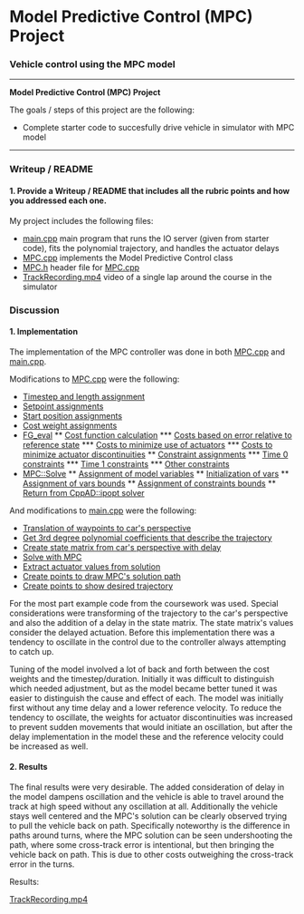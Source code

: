 # **Model Predictive Control (MPC) Project**

### Vehicle control using the MPC model

---

**Model Predictive Control (MPC) Project**

The goals / steps of this project are the following:

* Complete starter code to succesfully drive vehicle in simulator with MPC model


---

### Writeup / README

#### 1. Provide a Writeup / README that includes all the rubric points and how you addressed each one.

My project includes the following files:
* [main.cpp](../src/main.cpp) main program that runs the IO server (given from starter code), fits the polynomial trajectory, and handles the actuator delays
* [MPC.cpp](../src/MPC.cpp) implements the Model Predictive Control class
* [MPC.h](../src/MPC.h) header file for [MPC.cpp](../src/MPC.cpp)
* [TrackRecording.mp4](./TrackRecording.mp4) video of a single lap around the course in the simulator

### Discussion

#### 1. Implementation

The implementation of the MPC controller was done in both [MPC.cpp](../src/MPC.cpp) and [main.cpp](../src/main.cpp).

Modifications to [MPC.cpp](../src/MPC.cpp) were the following:

* [Timestep and length assignment](../src/MPC.cpp#12)
* [Setpoint assignments](../src/MPC.cpp#16)
* [Start position assignments](../src/MPC.cpp#19)
* [Cost weight assignments](../src/MPC.cpp#29)
* [FG_eval](../src/MPC.cpp#38)
 ** [Cost function calculation](../src/MPC.cpp#46)
  *** [Costs based on error relative to reference state](../src/MPC.cpp#46)
  *** [Costs to minimize use of actuators](../src/MPC.cpp#56)
  *** [Costs to minimize actuator discontinuities](../src/MPC.cpp#62)
 ** [Constraint assignments](../src/MPC.cpp#68)
  *** [Time 0 constraints](../src/MPC.cpp#76)
  *** [Time 1 constraints](../src/MPC.cpp#91)
  *** [Other constraints](../src/MPC.cpp#99)
* [MPC::Solve](../src/MPC.cpp#117)
 ** [Assignment of model variables](../src/MPC.cpp#122)
 ** [Initialization of vars](../src/MPC.cpp#127)
 ** [Assignment of vars bounds](../src/MPC.cpp#142)
 ** [Assignment of constraints bounds](../src/MPC.cpp#164)
 ** [Return from CppAD::ipopt solver](../src/MPC.cpp#239)

And modifications to [main.cpp](../src/main.cpp) were the following:

* [Translation of waypoints to car's perspective](../src/main.cpp#99)
* [Get 3rd degree polynomial coefficients that describe the trajectory](../src/main.cpp#109)
* [Create state matrix from car's perspective with delay](../src/main.cpp#112)
* [Solve with MPC](../src/main.cpp#126)
* [Extract actuator values from solution](../src/main.cpp#129)
* [Create points to draw MPC's solution path](../src/main.cpp#143)
* [Create points to show desired trajectory](../src/main.cpp#155)

For the most part example code from the coursework was used.  Special considerations were transforming of the trajectory to the car's perspective and also the addition of a delay in the state matrix.  The state matrix's values consider the delayed actuation.  Before this implementation there was a tendency to oscillate in the control due to the controller always attempting to catch up.

Tuning of the model involved a lot of back and forth between the cost weights and the timestep/duration.  Initially it was difficult to distinguish which needed adjustment, but as the model became better tuned it was easier to distinguish the cause and effect of each.  The model was initially first without any time delay and a lower reference velocity.  To reduce the tendency to oscillate, the weights for actuator discontinuities was increased to prevent sudden movements that would initiate an oscillation, but after the delay implementation in the model these and the reference velocity could be increased as well. 

#### 2. Results

The final results were very desirable. The added consideration of delay in the model dampens oscillation and the vehicle is able to travel around the track at high speed without any oscillation at all.  Additionally the vehicle stays well centered and the MPC's solution can be clearly observed trying to pull the vehicle back on path.  Specifically noteworthy is the difference in paths around turns, where the MPC solution can be seen undershooting the path, where some cross-track error is intentional, but then bringing the vehicle back on path.  This is due to other costs outweighing the cross-track error in the turns.

Results:

[TrackRecording.mp4](./TrackRecording.mp4)


